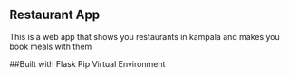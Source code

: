 ## Restaurant App
This is a web app that shows you restaurants in kampala and makes you book meals with them

##Built with 
Flask
Pip
Virtual Environment